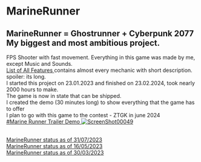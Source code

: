 # MarineRunner

## MarineRunner = Ghostrunner + Cyberpunk 2077 My biggest and most ambitious project. <br/>
FPS Shooter with fast movement.
Everything in this game was made by me, except Music and Sounds. <br/>
<a href="https://github.com/Endersik4/MarineRunner/blob/main/ListOfAllFeatures.md"> List of All Features </a> contains almost every mechanic with short description. spoiler: its long. <br/>
I started this project on 23.01.2023 and finished on 23.02.2024, took nearly 2000 hours to make. <br/>
The game is now in state that can be shipped. <br/>
I created the demo (30 minutes long) to show everything that the game has to offer <br/>
I plan to go with this game to the contest - ZTGK in june 2024 <br/>
<a href="[https://youtu.be/UozAfLmbgF0](https://www.youtube.com/watch?v=7QQ1ShEgiDg)">  #Marine Runner Trailer Demo
![ScreenShot00049](https://github.com/Endersik4/MarineRunner/assets/131354098/8730411a-0426-4d17-a805-1af4e1ddef7b) </a>
<br/><br/>

<a href="https://youtu.be/UozAfLmbgF0"> MarineRunner status as of 31/07/2023 </a> <br/>
<a href="https://youtu.be/TpYCEW1tYkw"> MarineRunner status as of 16/05/2023 </a> <br/>
<a href="https://youtu.be/8jKjilVmgmk"> MarineRunner status as of 30/03/2023 </a>


